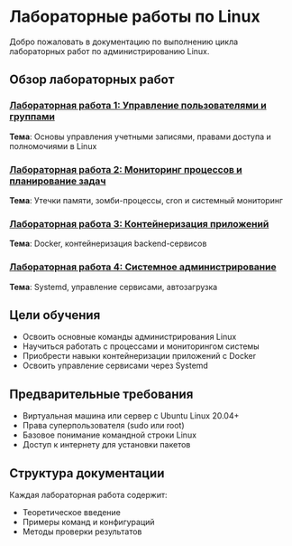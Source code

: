 # Лабораторные работы по Linux

Добро пожаловать в документацию по выполнению цикла лабораторных работ по администрированию Linux.

## Обзор лабораторных работ

### [Лабораторная работа 1: Управление пользователями и группами](/docs/lab1/index.md)
**Тема**: Основы управления учетными записями, правами доступа и полномочиями в Linux

### [Лабораторная работа 2: Мониторинг процессов и планирование задач](/docs/lab2/index.md)
**Тема**: Утечки памяти, зомби-процессы, cron и системный мониторинг

### [Лабораторная работа 3: Контейнеризация приложений](/docs/lab3/index.md)
**Тема**: Docker, контейнеризация backend-сервисов

### [Лабораторная работа 4: Системное администрирование](/docs/lab4/index.md)
**Тема**: Systemd, управление сервисами, автозагрузка

## Цели обучения

- Освоить основные команды администрирования Linux
- Научиться работать с процессами и мониторингом системы
- Приобрести навыки контейнеризации приложений с Docker
- Освоить управление сервисами через Systemd

## Предварительные требования

- Виртуальная машина или сервер с Ubuntu Linux 20.04+
- Права суперпользователя (sudo или root)
- Базовое понимание командной строки Linux
- Доступ к интернету для установки пакетов

## Структура документации

Каждая лабораторная работа содержит:
- Теоретическое введение
- Примеры команд и конфигураций
- Методы проверки результатов